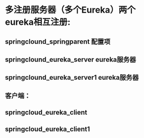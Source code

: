 # 多注册服务器（多个Eureka）两个eureka相互注册: 
## springclound_springparent  配置项
## springclound_eureka_server  eureka服务器
## springclound_eureka_server1  eureka服务器
## 客户端：
## springcloud_eureka_client   
## springcloud_eureka_client1
